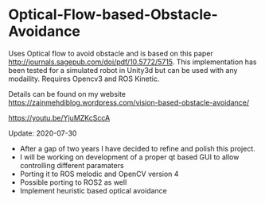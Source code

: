 # Optical-Flow-based-Obstacle-Avoidance

Uses Optical flow to avoid obstacle and is based on this paper http://journals.sagepub.com/doi/pdf/10.5772/5715. 
This implementation has been tested for a simulated robot in Unity3d but can be used with any modaility.
Requires Opencv3 and ROS Kinetic.

Details can be found on my website https://zainmehdiblog.wordpress.com/vision-based-obstacle-avoidance/

https://youtu.be/YjuMZKcSccA

 Update: 2020-07-30
- After a gap of two years I have decided to refine and polish this project. 
- I will be working on development of a proper qt based GUI to allow controlling different paramaters
- Porting it to ROS melodic and OpenCV version 4
- Possible porting to ROS2 as well
- Implement heuristic based optical avoidance


